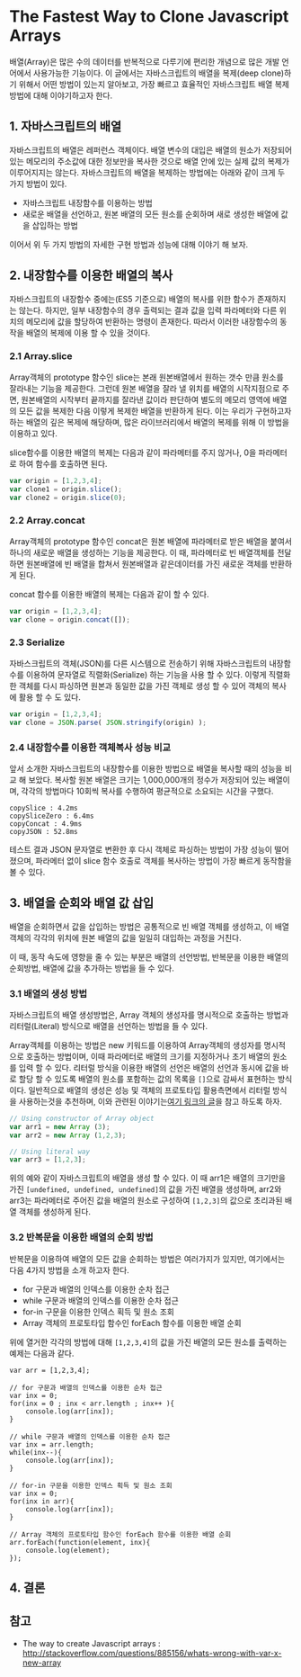 # The Fastest Way to Clone Javascript Arrays

배열(Array)은 많은 수의 데이터를 반복적으로 다루기에 편리한 개념으로 많은 개발 언어에서 사용가능한 기능이다. 이 글에서는 자바스크립트의 배열을 복제(deep clone)하기 위해서 어떤 방법이 있는지 알아보고, 가장 빠르고 효율적인 자바스크립트 배열 복제방법에 대해 이야기하고자 한다.

## 1. 자바스크립트의 배열
자바스크립트의 배열은 레퍼런스 객체이다. 배열 변수의 대입은 배열의 원소가 저장되어 있는 메모리의 주소값에 대한 정보만을 복사한 것으로 배열 안에 있는 실제 값의 복제가 이루어지지는 않는다. 자바스크립트의 배열을 복제하는 방법에는 아래와 같이 크게 두 가지 방법이 있다.

* 자바스크립트 내장함수를 이용하는 방법
* 새로운 배열을 선언하고, 원본 배열의 모든 원소를 순회하며 새로 생성한 배열에 값을 삽입하는 방법

이어서 위 두 가지 방법의 자세한 구현 방법과 성능에 대해 이야기 해 보자.

## 2. 내장함수를 이용한 배열의 복사

자바스크립트의 내장함수 중에는(ES5 기준으로) 배열의 복사를 위한 함수가 존재하지는 않는다. 하지만, 일부 내장함수의 경우 출력되는 결과 값을 입력 파라메터와 다른 위치의 메모리에 값을 할당하여 반환하는 명령이 존재한다. 따라서 이러한 내장함수의 동작을 배열의 복제에 이용 할 수 있을 것이다.

### 2.1 Array.slice
Array객체의 prototype 함수인 slice는 본래 원본배열에서 원하는 갯수 만큼 원소를 잘라내는 기능을 제공한다. 그런데 원본 배열을 잘라 낼 위치를 배열의 시작지점으로 주면, 원본배열의 시작부터 끝까지를 잘라낸 값이라 판단하여 별도의 메모리 영역에 배열의 모든 값을 복제한 다음 이렇게 복제한 배열을 반환하게 된다. 이는 우리가 구현하고자 하는 배열의 깊은 복제에 해당하며, 많은 라이브러리에서 배열의 복제를 위해 이 방법을 이용하고 있다.

slice함수를 이용한 배열의 복제는 다음과 같이 파라메터를 주지 않거나, 0을 파라메터로 하여 함수를 호출하면 된다.
```javascript
var origin = [1,2,3,4];
var clone1 = origin.slice();
var clone2 = origin.slice(0);
```

### 2.2 Array.concat
Array객체의 prototype 함수인 concat은 원본 배열에 파라메터로 받은 배열을 붙여서 하나의 새로운 배열을 생성하는 기능을 제공한다. 이 때, 파라메터로 빈 배열객체를 전달하면 원본배열에 빈 배열을 합쳐서 원본배열과 같은데이터를 가진 새로운 객체를 반환하게 된다.

concat 함수를 이용한 배열의 복제는 다음과 같이 할 수 있다.
```javascript
var origin = [1,2,3,4];
var clone = origin.concat([]);
```

### 2.3 Serialize
자바스크립트의 객체(JSON)를 다른 시스템으로 전송하기 위해 자바스크립트의 내장함수를 이용하여 문자열로 직렬화(Serialize) 하는 기능을 사용 할 수 있다. 이렇게 직렬화한 객체를 다시 파싱하면 원본과 동일한 값을 가진 객체로 생성 할 수 있어 객체의 복사에 활용 할 수 도 있다.

```javascript
var origin = [1,2,3,4];
var clone = JSON.parse( JSON.stringify(origin) );
```

### 2.4 내장함수를 이용한 객체복사 성능 비교
앞서 소개한 자바스크립트의 내장함수를 이용한 방법으로 배열을 복사할 때의 성능을 비교 해 보았다. 복사할 원본 배열은 크기는 1,000,000개의 정수가 저장되어 있는 배열이며, 각각의 방법마다 10회씩 복사를 수행하여 평균적으로 소요되는 시간을 구했다.

```
copySlice : 4.2ms
copySliceZero : 6.4ms
copyConcat : 4.9ms
copyJSON : 52.8ms
```

테스트 결과 JSON 문자열로 변환한 후 다시 객체로 파싱하는 방법이 가장 성능이 떨어졌으며, 파라메터 없이 slice 함수 호출로 객체를 복사하는 방법이 가장 빠르게 동작함을 볼 수 있다.

## 3. 배열을 순회와 배열 값 삽입
배열을 순회하면서 값을 삽입하는 방법은 공통적으로 빈 배열 객체를 생성하고, 이 배열 객체의 각각의 위치에 원본 배열의 값을 일일히 대입하는 과정을 거친다.

이 때, 동작 속도에 영향을 줄 수 있는 부분은 배열의 선언방법, 반복문을 이용한 배열의 순회방법, 배열에 값을 추가하는 방법을 들 수 있다.

### 3.1 배열의 생성 방법
자바스크립트의 배열 생성방법은, Array 객체의 생성자를 명시적으로 호출하는 방법과 리터럴(Literal) 방식으로 배열을 선언하는 방법을 들 수 있다.

Array객체를 이용하는 방법은 new 키워드를 이용하여 Array객체의 생성자를 명시적으로 호출하는 방법이며, 이때 파라메터로 배열의 크기를 지정하거나 초기 배열의 원소를 입력 할 수 있다. 리터럴 방식을 이용한 배열의 선언은 배열의 선언과 동시에 값을 바로 할당 할 수 있도록 배열의 원소를 포함하는 값의 목록을 ```[]```으로 감싸서 표현하는 방식이다. 일반적으로 배열의 생성은 성능 및 객체의 프로토타입 활용측면에서 리터럴 방식을 사용하는것을 추천하며, 이와 관련된 이야기는[여기 링크의 글](http://stackoverflow.com/questions/885156/whats-wrong-with-var-x-new-array)을 참고 하도록 하자.

```javascript
// Using constructor of Array object
var arr1 = new Array (3);
var arr2 = new Array (1,2,3);

// Using literal way
var arr3 = [1,2,3];
```

위의 예와 같이 자바스크립트의 배열을 생성 할 수 있다. 이 때 arr1은 배열의 크기만을 가진 ```[undefined, undefined, undefined]```의 값을 가진 배열을 생성하며, arr2와 arr3는 파라메터로 주어진 값을 배열의 원소로 구성하여 ```[1,2,3]```의 값으로 초리과된 배열 객체를 생성하게 된다.

### 3.2 반복문을 이용한 배열의 순회 방법
반복문을 이용하여 배열의 모든 값을 순회하는 방법은 여러가지가 있지만, 여기에서는 다음 4가지 방법을 소개 하고자 한다.

* for 구문과 배열의 인덱스를 이용한 순차 접근
* while 구문과 배열의 인덱스를 이용한 순차 접근
* for-in 구문을 이용한 인덱스 획득 및 원소 조회
* Array 객체의 프로토타입 함수인 forEach 함수를 이용한 배열 순회

위에 열거한 각각의 방법에 대해 ```[1,2,3,4]```의 값을 가진 배열의 모든 원소를 출력하는 예제는 다음과 같다.

```javasceipt
var arr = [1,2,3,4];

// for 구문과 배열의 인덱스를 이용한 순차 접근
var inx = 0;
for(inx = 0 ; inx < arr.length ; inx++ ){
    console.log(arr[inx]);
}

// while 구문과 배열의 인덱스를 이용한 순차 접근
var inx = arr.length;
while(inx--){
    console.log(arr[inx]);
}

// for-in 구문을 이용한 인덱스 획득 및 원소 조회
var inx = 0;
for(inx in arr){
    console.log(arr[inx]);
}

// Array 객체의 프로토타입 함수인 forEach 함수를 이용한 배열 순회
arr.forEach(function(element, inx){
    console.log(element);
});
```

## 4. 결론

## 참고
* The way to create Javascript arrays : http://stackoverflow.com/questions/885156/whats-wrong-with-var-x-new-array